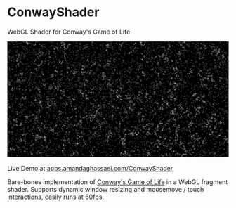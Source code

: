 # ConwayShader
WebGL Shader for Conway's Game of Life

<img src="docs/conway.png" style="width:800px">

Live Demo at <a href="http://apps.amandaghassaei.com/ConwayShader/" target="_blank">apps.amandaghassaei.com/ConwayShader</a>

Bare-bones implementation of <a href="https://en.wikipedia.org/wiki/Conway's_Game_of_Life" target="_blank">Conway's Game of Life</a> in a WebGL fragment shader.  Supports dynamic window resizing and mousemove / touch interactions, easily runs at 60fps.